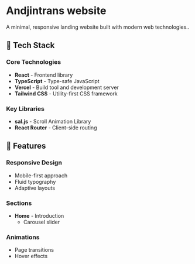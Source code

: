 # Andjintrans website

A minimal, responsive landing website built with modern web technologies..

## 🚀 Tech Stack

### Core Technologies
- **React** - Frontend library
- **TypeScript** - Type-safe JavaScript
- **Vercel** - Build tool and development server
- **Tailwind CSS** - Utility-first CSS framework

### Key Libraries
- **sal.js** - Scroll Animation Library
- **React Router** - Client-side routing


## 🎯 Features

### Responsive Design
- Mobile-first approach
- Fluid typography
- Adaptive layouts

### Sections
- **Home** - Introduction
  - Carousel slider

### Animations
- Page transitions
- Hover effects
